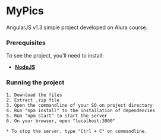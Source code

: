 # MyPics
AngularJS v1.3 simple project developed on Alura course.

### Prerequisites

To see the project, you'll need to install:
* [**NodeJS**](https://nodejs.org/en/)

### Running the project

```
1. Download the files
2. Extract .zip file
3. Open the commandline of your SO on project directory
4. Run "npm install" to the installation of dependencies
5. Run "npm start" to start the server
6. On your browser, open "localhost:3000"

* To stop the server, type "Ctrl + C" on commandline.
```
